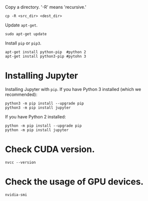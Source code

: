 
Copy a directory. 
'-R' means 'recursive.'
```
cp -R <src_dir> <dest_dir>
```
Update `apt-get`.
```
sudo apt-get update
```
Install `pip` or `pip3`.
```
apt-get install python-pip	#python 2
apt-get install python3-pip #pytohn 3
```
# Installing Jupyter
Installing Jupyter with `pip`.
If you have Python 3 installed (which we recommended):
```
python3 -m pip install --upgrade pip
python3 -m pip install jupyter
```
If you have Python 2 installed:
```
python -m pip install --upgrade pip
python -m pip install jupyter
```
# Check CUDA version.
```
nvcc --version
```
# Check the usage of GPU devices.
```
nvidia-smi
```
